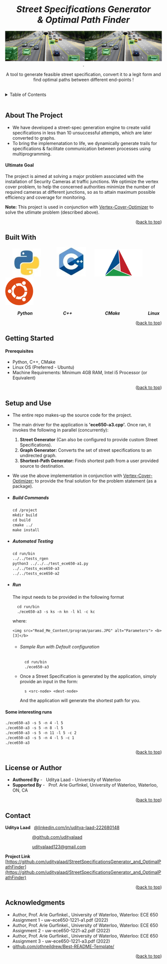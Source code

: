 <!-- Reference:
https://github.com/othneildrew/Best-README-Template -->
<a name="readme-top"></a>


<!-- PROJECT LOGO -->
<br />
<div align="center">
  <h1><i> Street Specifications Generator <br> & Optimal Path Finder </i></h1>


  
  <img src="Read_Me_Content/top_label.png" alt="top_label.png">
  .

  <p align="center">
    A tool to generate feasible street specification, convert it to a legit form and find optimal paths between different end-points  !
  </p>
</div>

<br>

<!-- TABLE OF CONTENTS -->
<details>
  <summary>Table of Contents</summary>
  <ol>
    <li><a href="#about-the-project">About The Project</a></li>
    <li><a href="#built-with">Built With</a></li>
    <li><a href="#getting-started">Getting Started</a></li>
    <li><a href="#setup-and-use">Setup and Use</a></li>
    <li><a href="#license-or-author">License or Author</a></li>
    <li><a href="#contact">Contact</a></li>
    <li><a href="#acknowledgments">Acknowledgments</a></li>
  </ol>
</details>

<br>


<!-- ABOUT THE PROJECT -->
## About The Project
  * We have developed a street-spec generation engine to create valid specifications in less than 10 unsuccessful attempts, which are later converted to graphs.
  * To bring the implemenatation to life, we dynamically generate trails for specifications & facilitate communication between processes using multiprogramming.

  <spacer height="10" width="10"></spacer>

  #### Ultimate Goal
  The project is aimed at solving a major problem associated with the installation of Security Cameras at traffic junctions. We optimize the vertex cover problem, to help the concerned authorities minimize the number of required cameras at different junctions, so as to attain maximum possible efficiency and coverage for monitoring.

   <b>Note:</b>
   This project is used in conjunction with [Vertex-Cover-Optimizer](https://github.com/udityalaad/OptimizingVertexCoverProblem) to solve the utlimate problem (described above).

  <p align="right">(<a href="#readme-top">back to top</a>)</p>



## Built With
  &nbsp; &nbsp; &nbsp;  <img src="Read_Me_Content/Tech/Python.JPG" alt="Python" width="90"> &nbsp; &nbsp; &nbsp; &nbsp; &nbsp; &nbsp; <img src="Read_Me_Content/Tech/cpp.JPG" alt="C++" width="95"> &nbsp; &nbsp; &nbsp; <img src="Read_Me_Content/Tech/cmake.png" alt="Tatsu" width="155"> &nbsp; &nbsp; &nbsp; <img src="Read_Me_Content/Tech/Ubuntu.png" alt="Tatsu" width="90">

  &nbsp; &nbsp;  &nbsp; &nbsp; &nbsp; <b><i> Python </i></b> &nbsp; &nbsp; &nbsp; &nbsp; &nbsp; &nbsp; &nbsp; &nbsp; &nbsp; &nbsp; &nbsp; &nbsp; <b><i> C++ </i></b> &nbsp; &nbsp; &nbsp; &nbsp; &nbsp; &nbsp; &nbsp; &nbsp; &nbsp; &nbsp; &nbsp; &nbsp; &nbsp; <b><i> CMake </i></b> &nbsp; &nbsp; &nbsp; &nbsp; &nbsp; &nbsp; &nbsp; &nbsp; &nbsp; &nbsp; &nbsp; <b><i> Linux </i></b>

  <p align="right">(<a href="#readme-top">back to top</a>)</p>



<!-- GETTING STARTED -->
## Getting Started
  #### Prerequisites
  * Python, C++, CMake
  * Linux OS (Preferred - Ubuntu)
  * Machine Requirements: Minimum 4GB RAM, Intel i5 Processor (or Equivalent)

  <p align="right">(<a href="#readme-top">back to top</a>)</p>

  
## Setup and Use
  * The entire repo makes-up the source code for the project.
  * The main driver for the application is <b>'ece650-a3.cpp'.</b> Once ran, it invokes the following in parallel (concurrently):
    1. <b>Street Generator</b> (Can also be configured to provide custom Street Specifications).
    2. <b>Graph Generator:</b> Converts the set of street specifications to an undirected graph.
    3. <b>Shortest-Path Generator:</b> Finds shortest path from a user provided source to destination.
  * We use the above implementation in conjunction with [Vertex-Cover-Optimizer](https://github.com/udityalaad/OptimizingVertexCoverProblem); to provide the final solution for the problem statement (as a package).

  * ##### Build Commands
        cd /project
        mkdir build
        cd build
        cmake ../
        make install

  * ##### Automated Testing
        cd run/bin
        ../../tests_rgen
        python3 ../../../test_ece650-a1.py
        ../../tests_ece650-a3
        ../../tests_ece650-a2

  * ##### Run
      The input needs to be provided in the following format
      ```
        cd run/bin
        ./ece650-a3 -s ks -n kn -l kl -c kc
      ```
      
      where:
      
        <img src="Read_Me_Content/program/params.JPG" alt="Parameters"> <b>[3]</b>
      
      * ###### Sample Run with Default configuration
        ```
          cd run/bin
          ./ece650-a3
        ```
      
      * Once a Street Specification is generated by the application, simply provide an input in the form:
        ```
          s <src-node> <dest-node>
        ```

        And the application will generate the shortest path for you.

  #### Some interesting runs
    ./ece650-a3 -s 5 -n 4 -l 5
    ./ece650-a3 -s 5 -n 8 -l 5
    ./ece650-a3 -s 5 -n 11 -l 5 -c 2
    ./ece650-a3 -s 5 -n 4 -l 5 -c 1
    ./ece650-a3

  <p align="right">(<a href="#readme-top">back to top</a>)</p>


<!-- LICENSE -->
## License or Author
  * <b>Authored By</b> - &nbsp; Uditya Laad - University of Waterloo
  * <b>Supported By</b> - &nbsp; Prof. Arie Gurfinkel, University of Waterloo, Waterloo, ON, CA

  <p align="right">(<a href="#readme-top">back to top</a>)</p>


<!-- CONTACT -->
## Contact
  <b>Uditya Laad</b> &nbsp; [@linkedin.com/in/uditya-laad-222680148](https://www.linkedin.com/in/uditya-laad-222680148/)
  
  &nbsp; &nbsp; &nbsp; &nbsp; &nbsp; &nbsp; &nbsp; &nbsp; &nbsp; &nbsp; &nbsp; [@github.com/udityalaad](https://github.com/udityalaad)
  
  &nbsp; &nbsp; &nbsp; &nbsp; &nbsp; &nbsp; &nbsp; &nbsp; &nbsp; &nbsp; &nbsp; udityalaad123@gmail.com

  <b>Project Link</b> &nbsp; [https://github.com/udityalaad/StreetSpecificationsGenerator_and_OptimalPathFinder](https://github.com/udityalaad/StreetSpecificationsGenerator_and_OptimalPathFinder)

  <p align="right">(<a href="#readme-top">back to top</a>)</p>



<!-- ACKNOWLEDGMENTS -->
## Acknowledgments
  * Author, Prof. Arie Gurfinkel., University of Waterloo, Waterloo: ECE 650 Assignment 1 - uw-ece650-1221-a1.pdf (2022)
  * Author, Prof. Arie Gurfinkel., University of Waterloo, Waterloo: ECE 650 Assignment 2 - uw-ece650-1221-a2.pdf (2022)
  * Author, Prof. Arie Gurfinkel., University of Waterloo, Waterloo: ECE 650 Assignment 3 - uw-ece650-1221-a3.pdf (2022)
  * [github.com/othneildrew/Best-README-Template/](https://github.com/othneildrew/Best-README-Template)
  
  <p align="right">(<a href="#readme-top">back to top</a>)</p>
